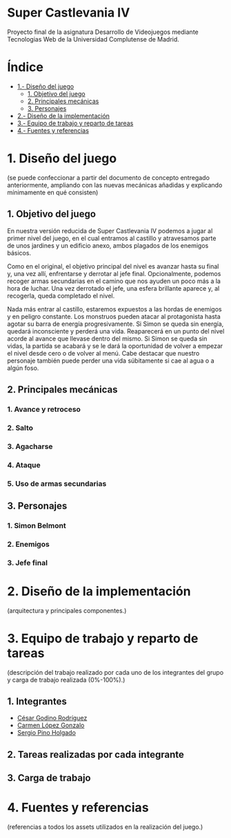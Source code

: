 # Super Castlevania IV
Proyecto final de la asignatura Desarrollo de Videojuegos mediante Tecnologias Web de la Universidad Complutense de Madrid.

# Índice

* [1.- Diseño del juego](https://github.com/DVI-SC4/SuperCastlevania4#1-dise%C3%B1o-del-juego)
	* [1. Objetivo del juego](https://github.com/DVI-SC4/SuperCastlevania4#1-objetivo-del-juego) 
	* [2. Principales mecánicas](https://github.com/DVI-SC4/SuperCastlevania4#2-principales-mec%C3%A1nicas)
	* [3. Personajes](https://github.com/DVI-SC4/SuperCastlevania4#3-personajes)
* [2.- Diseño de la implementación](https://github.com/DVI-SC4/SuperCastlevania4#2-dise%C3%B1o-de-la-implementaci%C3%B3n)
* [3.- Equipo de trabajo y reparto de tareas](https://github.com/DVI-SC4/SuperCastlevania4#3-equipo-de-trabajo-y-reparto-de-tareas)
* [4.- Fuentes y referencias](https://github.com/DVI-SC4/SuperCastlevania4#4-fuentes-y-referencias)

# 1. Diseño del juego

(se puede confeccionar a partir del documento de concepto entregado anteriormente, ampliando con las nuevas mecánicas añadidas y explicando mínimamente en qué consisten)
	
## 1. Objetivo del juego

En nuestra versión reducida de Super Castlevania IV podemos a jugar al primer nivel del juego, en el cual entramos al castillo y atravesamos parte de unos jardines y un edificio anexo, ambos plagados de los enemigos básicos. 

Como en el original, el objetivo principal del nivel es avanzar hasta su final y, una vez allí, enfrentarse y derrotar al jefe final. Opcionalmente, podemos recoger armas secundarias en el camino que nos ayuden un poco más a la hora de luchar. Una vez derrotado el jefe, una esfera brillante aparece y, al recogerla, queda completado el nivel.

Nada más entrar al castillo, estaremos expuestos a las hordas de enemigos y en peligro constante. Los monstruos pueden atacar al protagonista hasta agotar su barra de energía progresivamente. Si Simon se queda sin energía, quedará inconsciente y perderá una vida. Reaparecerá en un punto del nivel acorde al avance que llevase dentro del mismo. Si Simon se queda sin vidas, la partida se acabará y se le dará la oportunidad de volver a empezar el nivel desde cero o de volver al menú. Cabe destacar que nuestro personaje también puede perder una vida súbitamente si cae al agua o a algún foso.

## 2. Principales mecánicas

### 1. Avance y retroceso

### 2. Salto

### 3. Agacharse

### 4. Ataque

### 5. Uso de armas secundarias


## 3. Personajes

### 1. Simon Belmont

### 2. Enemigos

### 3. Jefe final


# 2. Diseño de la implementación

(arquitectura y principales componentes.)


# 3. Equipo de trabajo y reparto de tareas

(descripción del trabajo realizado por cada uno de los integrantes del grupo y carga de trabajo realizada (0%-100%).)

## 1. Integrantes
* [César Godino Rodríguez](https://github.com/cloudgrey)
* [Carmen López Gonzalo](https://github.com/calope03)
* [Sergio Pino Holgado](https://github.com/sepino)

## 2. Tareas realizadas por cada integrante

## 3. Carga de trabajo


# 4. Fuentes y referencias

(referencias a todos los assets utilizados en la realización del juego.)


